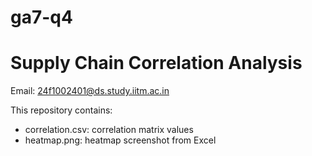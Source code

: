 # ga7-q4
# Supply Chain Correlation Analysis

Email: 24f1002401@ds.study.iitm.ac.in

This repository contains:
- correlation.csv: correlation matrix values
- heatmap.png: heatmap screenshot from Excel
